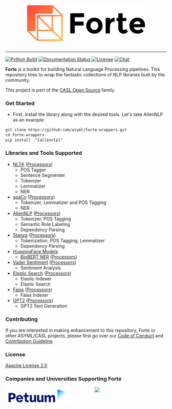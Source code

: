 <div align="center">
   <img src="https://raw.githubusercontent.com/asyml/forte/master/docs/_static/img/logo_h.png"><br><br>
</div>

-----------------

[comment]: <> ([![codecov]&#40;https://codecov.io/gh/asyml/forte/branch/master/graph/badge.svg&#41;]&#40;https://codecov.io/gh/asyml/forte&#41;)

[![Python Build](https://github.com/asyml/forte-wrappers/actions/workflows/main.yml/badge.svg)](https://github.com/asyml/forte-wrappers/actions/workflows/main.yml)
[![Documentation Status](https://readthedocs.org/projects/forte-wrappers/badge/?version=latest)](https://forte-wrappers.readthedocs.io/en/latest/?badge=latest)
[![License](https://img.shields.io/badge/license-Apache%202.0-blue.svg)](https://github.com/asyml/forte/blob/master/LICENSE)
[![Chat](http://img.shields.io/badge/gitter.im-asyml/forte-blue.svg)](https://gitter.im/asyml/community)

**Forte** is a toolkit for building Natural Language Processing pipelines. This
repository tries to wrap the fantastic collections of NLP libraries built by the
community.

This project is part of the [CASL Open Source](http://casl-project.ai/) family.

### Get Started

- First, install the library along with the desired tools. Let's take AllenNLP
  as an example:

```shell
git clone https://github.com/asyml/forte-wrappers.git
cd forte-wrappers
pip install ."[allennlp]"
```

### Libraries and Tools Supported

- [NLTK](https://www.nltk.org/) ([Processors](https://github.com/asyml/forte-wrappers/tree/main/forte_wrapper/nltk))
    - POS Tagger
    - Sentence Segmenter
    - Tokenizer
    - Lemmatizer
    - NER
- [spaCy](https://spacy.io/) ([Processors](https://github.com/asyml/forte-wrappers/tree/main/forte_wrapper/spacy))
    - Tokenizer, Lemmatizer and POS Tagging
    - NER
- [AllenNLP](https://allennlp.org/) ([Processors](https://github.com/asyml/forte-wrappers/tree/main/forte_wrapper/allennlp))
    - Tokenizer, POS Tagging
    - Semantic Role Labeling
    - Dependency Parsing
- [Stanza](https://stanfordnlp.github.io/stanza/) ([Processors](https://github.com/asyml/forte-wrappers/tree/main/forte_wrapper/stanza))
    - Tokenization, POS Tagging, Lemmatizer
    - Dependency Parsing
- [HuggingFace Models](https://huggingface.co/)
    - [BioBERT NER](https://github.com/dmis-lab/biobert-pytorch) ([Processors](https://github.com/asyml/forte-wrappers/tree/main/forte_wrapper/huggingface/biobert_ner))
- [Vader Sentiment](https://github.com/cjhutto/vaderSentiment) ([Processors](https://github.com/asyml/forte-wrappers/tree/main/forte_wrapper/vader))
    - Sentiment Analysis
- [Elastic Search](https://www.elastic.co/) ([Processors](https://github.com/asyml/forte-wrappers/tree/main/forte_wrapper/elastic))
    - Elastic Indexer
    - Elastic Search
- [Faiss](https://github.com/facebookresearch/faiss) ([Processors](https://github.com/asyml/forte-wrappers/tree/main/forte_wrapper/faiss))
    - Faiss Indexer
- [GPT2](https://openai.com/blog/gpt-2-1-5b-release/) ([Processors](https://github.com/asyml/forte-wrappers/tree/main/forte_wrapper/gpt2))
    - GPT2 Text Generation

### Contributing

If you are interested in making enhancement to this repository, Forte or other
ASYML/CASL projects, please first go over
our [Code of Conduct](https://github.com/asyml/forte/blob/master/CODE_OF_CONDUCT.md)
and [Contribution Guideline](https://github.com/asyml/forte/blob/master/CONTRIBUTING.md)

### License

[Apache License 2.0](./LICENSE)

### Companies and Universities Supporting Forte

<p float="left">
   <img src="https://raw.githubusercontent.com/asyml/forte/master/docs/_static/img/Petuum.png" width="200" align="top">
   &nbsp;&nbsp;&nbsp;&nbsp;&nbsp;&nbsp;&nbsp;&nbsp;&nbsp;&nbsp;&nbsp;&nbsp;&nbsp;&nbsp;&nbsp;&nbsp;&nbsp;&nbsp;
   <img src="https://asyml.io/assets/institutions/cmu.png", width="200" align="top">
</p>

